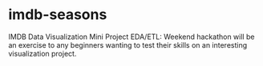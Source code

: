 # imdb-seasons
IMDB Data Visualization Mini Project EDA/ETL: Weekend hackathon will be an exercise to any beginners wanting to test their skills on an interesting visualization project.
